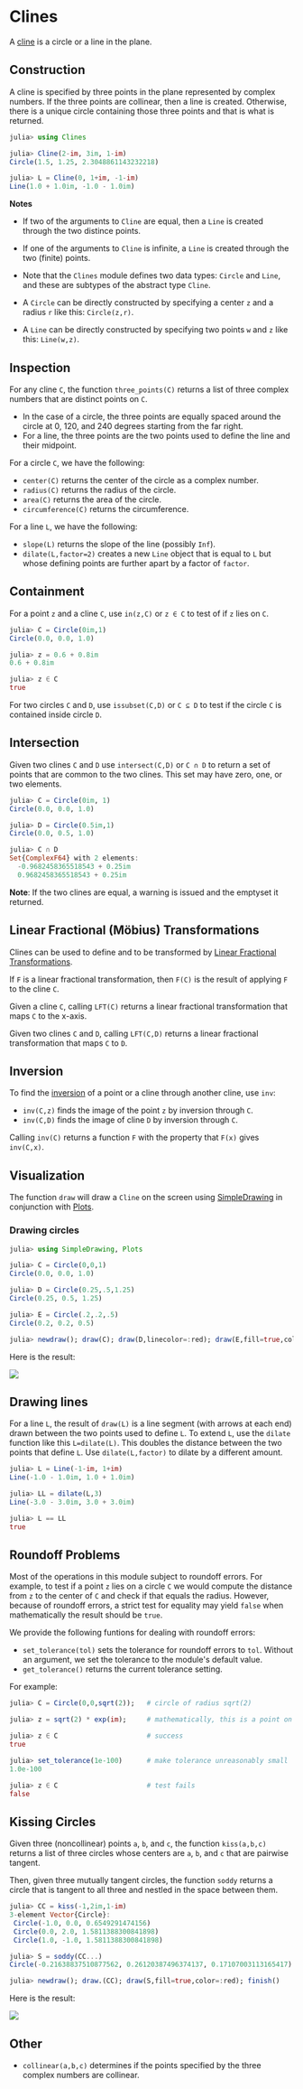 # Clines

A [cline](https://en.wikipedia.org/wiki/Generalised_circle) is a circle or a line in the plane. 

## Construction

A cline is specified by three points in the plane represented by complex numbers. If the three points are collinear, then a line is created. Otherwise, there is a unique circle containing those three points and that is what is returned.
```julia
julia> using Clines

julia> Cline(2-im, 3im, 1-im)
Circle(1.5, 1.25, 2.3048861143232218)

julia> L = Cline(0, 1+im, -1-im)
Line(1.0 + 1.0im, -1.0 - 1.0im)
```

**Notes**

+ If two of the arguments to `Cline` are equal, then a `Line` is created through the two distince points. 

+ If one of the arguments to `Cline` is infinite, a `Line` is created through the two (finite) points. 

+ Note that the `Clines` module defines two data types: `Circle` and `Line`, and these are subtypes of the abstract type `Cline`.

+ A `Circle` can be directly constructed by specifying a center `z` and a radius `r` like this: `Circle(z,r)`.

+ A `Line` can be directly constructed by specifying two points `w` and `z` like this: `Line(w,z)`. 

## Inspection

For any cline `C`, the function `three_points(C)` returns a list of three complex numbers that are distinct points on `C`. 
+ In the case of a circle, the three points are equally spaced around the circle at 0, 120, and 240 degrees starting from the far right. 
+ For a line, the three points are the two points used to define the line and their midpoint. 

For a circle `C`, we have the following:
+ `center(C)` returns the center of the circle as a complex number.
+ `radius(C)` returns the radius of the circle. 
+ `area(C)` returns the area of the circle.
+ `circumference(C)` returns the circumference.

For a line `L`, we have the following:
+ `slope(L)` returns the slope of the line (possibly `Inf`).
+ `dilate(L,factor=2)` creates a new `Line` object that is equal to `L` but whose defining points are further apart by a factor of `factor`.  


## Containment

For a point `z` and a cline `C`, use `in(z,C)` or `z ∈ C` to test of if `z` lies on `C`.
```julia
julia> C = Circle(0im,1)
Circle(0.0, 0.0, 1.0)

julia> z = 0.6 + 0.8im
0.6 + 0.8im

julia> z ∈ C
true
```

For two circles `C` and `D`, use `issubset(C,D)` or `C ⊆ D` to test if the circle `C` is contained inside circle `D`. 

## Intersection

Given two clines `C` and `D` use `intersect(C,D)` or `C ∩ D` to return a set of points that are common to the two clines. This set may have zero, one, or two elements. 
```julia
julia> C = Circle(0im, 1)
Circle(0.0, 0.0, 1.0)

julia> D = Circle(0.5im,1)
Circle(0.0, 0.5, 1.0)

julia> C ∩ D
Set{ComplexF64} with 2 elements:
  -0.9682458365518543 + 0.25im
  0.9682458365518543 + 0.25im
```

**Note**: If the two clines are equal, a warning is issued and the emptyset it returned. 


## Linear Fractional (Möbius) Transformations

Clines can be used to define and to be transformed by [Linear Fractional Transformations](https://github.com/scheinerman/LinearFractionalTransformations.jl).

If `F` is a linear fractional transformation, then `F(C)` is the result of applying `F` to the cline `C`.

Given a cline `C`, calling `LFT(C)` returns a linear fractional transformation that maps `C` to the x-axis.

Given two clines `C` and `D`, calling `LFT(C,D)` returns a linear fractional transformation that maps `C` to `D`.


## Inversion

To find the [inversion](https://en.wikipedia.org/wiki/Inversive_geometry) of a point or a cline through another cline, use `inv`:
+ `inv(C,z)` finds the image of the point `z` by inversion through `C`.
+ `inv(C,D)` finds the image of cline `D` by inversion through `C`.

Calling `inv(C)` returns a function `F` with the property that `F(x)` gives `inv(C,x)`.

## Visualization

The function `draw` will draw a `Cline` on the screen using
[SimpleDrawing](https://github.com/scheinerman/SimpleDrawing.jl) in conjunction with 
[Plots](https://github.com/JuliaPlots/Plots.jl).


### Drawing circles
```julia
julia> using SimpleDrawing, Plots

julia> C = Circle(0,0,1)
Circle(0.0, 0.0, 1.0)

julia> D = Circle(0.25,.5,1.25)
Circle(0.25, 0.5, 1.25)

julia> E = Circle(.2,.2,.5)
Circle(0.2, 0.2, 0.5)

julia> newdraw(); draw(C); draw(D,linecolor=:red); draw(E,fill=true,color=:yellow)
```
Here is the result:

![](two-circles.png)

## Drawing lines

For a line `L`, the result of `draw(L)` is a line segment (with arrows at each end) drawn between the two points used to define `L`. To extend `L`, use the `dilate` function like this `L=dilate(L)`. This doubles the distance between the two points that define `L`. Use `dilate(L,factor)` to dilate by a different amount. 
```julia
julia> L = Line(-1-im, 1+im)
Line(-1.0 - 1.0im, 1.0 + 1.0im)

julia> LL = dilate(L,3)
Line(-3.0 - 3.0im, 3.0 + 3.0im)

julia> L == LL
true
```


## Roundoff Problems

Most of the operations in this module subject to roundoff errors. For example, to test if a point `z` lies on a circle `C` we would compute the distance from `z` to the center of `C` and check if that equals the radius. However, because of roundoff errors, a strict test for equality may yield `false` when mathematically the result should be `true`.

We provide the following funtions for dealing with roundoff errors:
+ `set_tolerance(tol)` sets the tolerance for roundoff errors to `tol`. Without an argument, we set the tolerance to the module's default value.
+ `get_tolerance()` returns the current tolerance setting.

For example:
```julia
julia> C = Circle(0,0,sqrt(2));   # circle of radius sqrt(2)

julia> z = sqrt(2) * exp(im);     # mathematically, this is a point on C

julia> z ∈ C                      # success
true

julia> set_tolerance(1e-100)      # make tolerance unreasonably small
1.0e-100

julia> z ∈ C                      # test fails
false
```


## Kissing Circles

Given three (noncollinear) points `a`, `b`, and `c`, the function `kiss(a,b,c)` returns a list of three circles whose centers are `a`, `b`, and `c` that are pairwise tangent.

Then, given three mutually tangent circles, the function `soddy` returns a circle that is tangent to all three and nestled in the space between them.
```julia
julia> CC = kiss(-1,2im,1-im)
3-element Vector{Circle}:
 Circle(-1.0, 0.0, 0.6549291474156)
 Circle(0.0, 2.0, 1.5811388300841898)
 Circle(1.0, -1.0, 1.5811388300841898)

julia> S = soddy(CC...)
Circle(-0.21638837510877562, 0.26120387496374137, 0.17107003113165417)

julia> newdraw(); draw.(CC); draw(S,fill=true,color=:red); finish()
```
Here is the result:

![](soddy-pic.png)


## Other

+ `collinear(a,b,c)` determines if the points specified by the three complex numbers are collinear. 